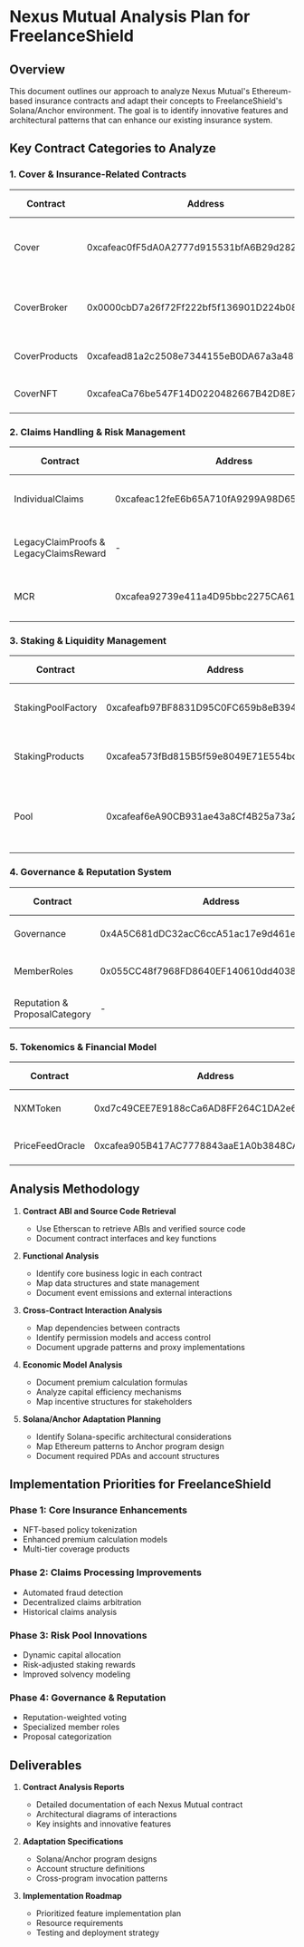 # Nexus Mutual Analysis Plan for FreelanceShield

## Overview
This document outlines our approach to analyze Nexus Mutual's Ethereum-based insurance contracts and adapt their concepts to FreelanceShield's Solana/Anchor environment. The goal is to identify innovative features and architectural patterns that can enhance our existing insurance system.

## Key Contract Categories to Analyze

### 1. Cover & Insurance-Related Contracts
| Contract | Address | Analysis Focus |
|----------|---------|----------------|
| Cover | 0xcafeac0fF5dA0A2777d915531bfA6B29d282Ee62 | Policy creation, data storage, premium handling |
| CoverBroker | 0x0000cbD7a26f72Ff222bf5f136901D224b08BE4E | Third-party agent integration, commission models |
| CoverProducts | 0xcafead81a2c2508e7344155eB0DA67a3a487AA8d | Product categorization, extensibility |
| CoverNFT | 0xcafeaCa76be547F14D0220482667B42D8E7Bc3eb | Insurance tokenization, transferability |

### 2. Claims Handling & Risk Management
| Contract | Address | Analysis Focus |
|----------|---------|----------------|
| IndividualClaims | 0xcafeac12feE6b65A710fA9299A98D65B4fdE7a62 | Claim requirements, risk assessment |
| LegacyClaimProofs & LegacyClaimsReward | - | Historical claim data, fraud detection |
| MCR | 0xcafea92739e411a4D95bbc2275CA61dE6993C9a7 | Solvency mechanisms, reserve requirements |

### 3. Staking & Liquidity Management
| Contract | Address | Analysis Focus |
|----------|---------|----------------|
| StakingPoolFactory | 0xcafeafb97BF8831D95C0FC659b8eB3946B101CB3 | Risk-adjusted staking pools |
| StakingProducts | 0xcafea573fBd815B5f59e8049E71E554bde3477E4 | Cross-product staking, risk tiers |
| Pool | 0xcafeaf6eA90CB931ae43a8Cf4B25a73a24cF6158 | Premium collection, claims payment, reserve management |

### 4. Governance & Reputation System
| Contract | Address | Analysis Focus |
|----------|---------|----------------|
| Governance | 0x4A5C681dDC32acC6ccA51ac17e9d461e6be87900 | Staking-weighted governance |
| MemberRoles | 0x055CC48f7968FD8640EF140610dd4038e1b03926 | User reputation ranking |
| Reputation & ProposalCategory | - | Trust scoring in governance |

### 5. Tokenomics & Financial Model
| Contract | Address | Analysis Focus |
|----------|---------|----------------|
| NXMToken | 0xd7c49CEE7E9188cCa6AD8FF264C1DA2e69D4Cf3B | Staking and premium tokenomics |
| PriceFeedOracle | 0xcafea905B417AC7778843aaE1A0b3848CA97a592 | Policy pricing mechanisms |

## Analysis Methodology

1. **Contract ABI and Source Code Retrieval**
   - Use Etherscan to retrieve ABIs and verified source code
   - Document contract interfaces and key functions

2. **Functional Analysis**
   - Identify core business logic in each contract
   - Map data structures and state management
   - Document event emissions and external interactions

3. **Cross-Contract Interaction Analysis**
   - Map dependencies between contracts
   - Identify permission models and access control
   - Document upgrade patterns and proxy implementations

4. **Economic Model Analysis**
   - Document premium calculation formulas
   - Analyze capital efficiency mechanisms
   - Map incentive structures for stakeholders

5. **Solana/Anchor Adaptation Planning**
   - Identify Solana-specific architectural considerations
   - Map Ethereum patterns to Anchor program design
   - Document required PDAs and account structures

## Implementation Priorities for FreelanceShield

### Phase 1: Core Insurance Enhancements
- NFT-based policy tokenization
- Enhanced premium calculation models
- Multi-tier coverage products

### Phase 2: Claims Processing Improvements
- Automated fraud detection
- Decentralized claims arbitration
- Historical claims analysis

### Phase 3: Risk Pool Innovations
- Dynamic capital allocation
- Risk-adjusted staking rewards
- Improved solvency modeling

### Phase 4: Governance & Reputation
- Reputation-weighted voting
- Specialized member roles
- Proposal categorization

## Deliverables

1. **Contract Analysis Reports**
   - Detailed documentation of each Nexus Mutual contract
   - Architectural diagrams of interactions
   - Key insights and innovative features

2. **Adaptation Specifications**
   - Solana/Anchor program designs
   - Account structure definitions
   - Cross-program invocation patterns

3. **Implementation Roadmap**
   - Prioritized feature implementation plan
   - Resource requirements
   - Testing and deployment strategy
